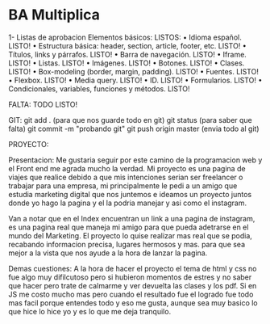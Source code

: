 # BA Multiplica

1- Listas de aprobacion
Elementos básicos:
LISTOS:
• Idioma español. LISTO!
• Estructura básica: header, section, article, footer, etc. LISTO!
• Títulos, links y párrafos. LISTO!
• Barra de navegación. LISTO!
• Iframe. LISTO!
• Listas. LISTO!
• Imágenes. LISTO!
• Botones. LISTO!
• Clases. LISTO!
• Box-modeling (border, margin, padding). LISTO!
• Fuentes. LISTO!
• Flexbox. LISTO!
• Media query. LISTO!
• ID. LISTO!
• Formularios. LISTO!
• Condicionales, variables, funciones y métodos. LISTO!

FALTA: TODO LISTO!

GIT:
git add . (para que nos guarde todo en git)
git status (para saber que falta)
git commit -m "probando git"
git push origin master (envia todo al git)


PROYECTO:

Presentacion:
Me gustaria seguir por este camino de la programacion web y el Front end me agrada mucho la verdad. Mi proyecto es una pagina de viajes que realice debido a que mis intenciones serian ser freelancer o trabajar para una empresa, mi principalmente le pedi a un amigo que estudia marketing digital que nos juntemos e ideamos un proyecto juntos donde yo hago la pagina y el la podria manejar y asi como el instagram. 

Van a notar que en el Index encuentran un link a una pagina de instagram, es una pagina real que maneja mi amigo para que pueda adetrarse en el mundo del Marketing. El proyecto lo quise realizar mas real que se podia, recabando informacion precisa, lugares hermosos y mas. para que sea mejor a la vista que nos ayude a la hora de lanzar la pagina.

Demas cuestiones:
A la hora de hacer el proyecto el tema de html y css no fue algo muy difilcutoso pero si hubieron momentos de estres y no saber que hacer pero trate de calmarme y ver devuelta las clases y los pdf. Si en JS me costo mucho mas pero cuando el resultado fue el logrado fue todo mas facil porque entendes todo y eso me gusta, aunque sea muy basico lo que hice lo hice yo y es lo que me deja tranquilo.





